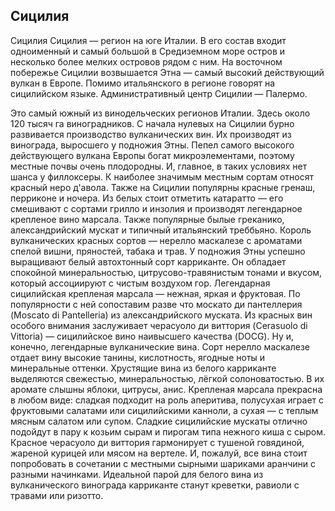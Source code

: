 ## Сицилия 

Сицилия
Сицилия — регион на юге Италии. В его состав входит одноименный и самый большой в Средиземном море остров и несколько более мелких островов рядом с ним. На восточном побережье Сицилии возвышается Этна — самый высокий действующий вулкан в Европе. Помимо итальянского в регионе говорят на сицилийском языке. Административный центр Сицилии — Палермо. 

Это самый южный из винодельческих регионов Италии. Здесь около 120 тысяч га виноградников. 
С начала нулевых на Сицилии бурно развивается производство вулканических вин. Их производят из винограда, выросшего у подножия Этны. Пепел самого высокого действующего вулкана Европы богат микроэлементами, поэтому местные почвы очень плодородны. И, главное, в таких условиях нет шанса у филлоксеры.
К наиболее значимым местным сортам относят красный неро д'авола. Также на Сицилии популярны красные гренаш, перриконе и ночера. Из белых стоит отметить катаратто — его смешивают с сортами грилло и инзолия и производят легендарное крепленое вино марсала. Также популярные былые греканико, александрийский мускат и типичный итальянский треббьяно.
Король вулканических красных сортов — нерелло маскалезе с ароматами спелой вишни, пряностей, табака и трав. 
У подножия Этны успешно выращивают белый автохтонный сорт карриканте. Он обладает спокойной минеральностью, цитрусово-травянистым тонами и вкусом, который ассоциируют с чистым воздухом гор.
Легендарная сицилийская крепленая марсала — нежная, яркая и фруктовая. По популярности с ней сопоставим разве что москато ди пантеллерия (Moscato di Pantelleria) из александрийского муската. 
Из красных вин особого внимания заслуживает черасуоло ди виттория (Cerasuolo di Vittoria) — сицилийское вино наивысшего качества (DOCG).
Ну и, конечно, легендарные вулканические вина. Сорт нерелло маскалезе отдает вину высокие танины, кислотность, ягодные ноты и минеральные оттенки. Хрустящие вина из белого карриканте выделяются свежестью, минеральностью, лёгкой солоноватостью. В их аромате слышны яблоки, цитрусы, анис.
Крепленая марсала прекрасна в любом виде: сладкая подходит на роль аперитива, полусухая играет с фруктовыми салатами или сицилийскими канноли, а сухая — с теплым мясным салатом или супом.
Сладкие сицилийские мускаты отлично подойдут в пару к козьим сырам и пирогам типа нежного киша с сыром. 
Красное черасуоло ди виттория гармонирует с тушеной говядиной, жареной курицей или мясом на вертеле. И, пожалуй, все вина стоит попробовать в сочетании с местными сырными шариками аранчини с разными начинками.
Идеальной парой для белого вина из вулканического винограда карриканте станут креветки, равиоли с травами или ризотто.
